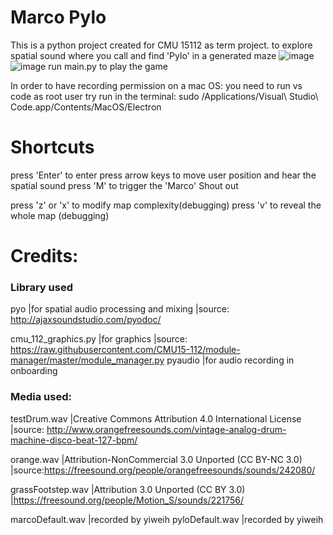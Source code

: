 # Marco Pylo
This is a python project created for CMU 15112 as term project. 
to explore spatial sound where you call and find 'Pylo' in a generated maze
![image](https://github.com/yiiwii/MarcoPylo/blob/main/marco_callout.gif|400
)
![image](https://github.com/yiiwii/MarcoPylo/blob/main/maze_levelup.gif|400
)
run main.py to play the game

In order to have recording permission on a mac OS:
you need to run vs code as root user
try run in the terminal: sudo /Applications/Visual\ Studio\ Code.app/Contents/MacOS/Electron

# Shortcuts
press 'Enter' to enter
press arrow keys to move user position and hear the spatial sound
press 'M' to trigger the 'Marco' Shout out

press 'z' or 'x' to modify map complexity(debugging)
press 'v' to reveal the whole map (debugging)

# Credits:
### Library used
pyo                   |for spatial audio processing and mixing
                        |source: http://ajaxsoundstudio.com/pyodoc/

cmu_112_graphics.py   |for graphics 
                        |source: https://raw.githubusercontent.com/CMU15-112/module-manager/master/module_manager.py
pyaudio               |for audio recording in onboarding


### Media used:
testDrum.wav          |Creative Commons Attribution 4.0 International License
                        |source: http://www.orangefreesounds.com/vintage-analog-drum-machine-disco-beat-127-bpm/

orange.wav            |Attribution-NonCommercial 3.0 Unported (CC BY-NC 3.0)
                        |source:https://freesound.org/people/orangefreesounds/sounds/242080/


grassFootstep.wav     |Attribution 3.0 Unported (CC BY 3.0)
                        |https://freesound.org/people/Motion_S/sounds/221756/

marcoDefault.wav      |recorded by yiweih
pyloDefault.wav       |recorded by yiweih
